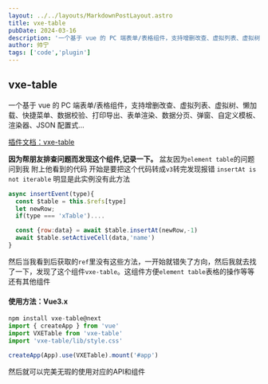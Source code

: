 ```yaml
---
layout: ../../layouts/MarkdownPostLayout.astro
title: vxe-table
pubDate: 2024-03-16
description: '一个基于 vue 的 PC 端表单/表格组件，支持增删改查、虚拟列表、虚拟树、懒加载、快捷菜单、数据校验、打印导出、表单渲染、数据分页、弹窗、自定义模板、渲染器、JSON 配置式...'
author: 帅宁
tags: ['code','plugin']
---
```


## vxe-table

一个基于 vue 的 PC 端表单/表格组件，支持增删改查、虚拟列表、虚拟树、懒加载、快捷菜单、数据校验、打印导出、表单渲染、数据分页、弹窗、自定义模板、渲染器、JSON 配置式...

[插件文档：vxe-table](https://vxetable.cn/#/table/start/install)

<b>因为帮朋友排查问题而发现这个组件,记录一下。</b>
盆友因为`element table`的问题 问到我
附上他看到的代码 开始是要把这个代码转成`v3`转完发现报错 `insertAt is not iterable` 明显是此实例没有此方法
```jsx
async insertEvent(type){
  const $table = this.$refs[type]
  let newRow;
  if(type === 'xTable')....

  const {row:data} = await $table.insertAt(newRow,-1)
  await $table.setActiveCell(data,'name')
}
```
然后当我看到后获取的`ref`里没有这些方法，一开始就错失了方向，然后我就去找了一下，发现了这个组件`vxe-table`。这组件方便`element table`表格的操作等等 还有其他组件

#### 使用方法：Vue3.x
```jsx
npm install vxe-table@next
import { createApp } from 'vue'
import VXETable from 'vxe-table'
import 'vxe-table/lib/style.css'

createApp(App).use(VXETable).mount('#app')
```
然后就可以完美无瑕的使用对应的API和组件